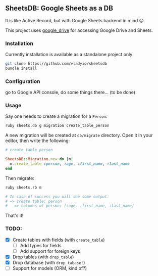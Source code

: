## SheetsDB: Google Sheets as a DB

It is like Active Record, but with Google Sheets backend in mind :wink:

This project uses [google_drive](https://github.com/gimite/google-drive-ruby) for accessing Google Drive and Sheets. 

### Installation

Currently installation is available as a standalone project only:

```bash
git clone https://github.com/vladyio/sheetsdb
bundle install
```

### Configuration

go to Google API console, do some things there...  (to be done)

### Usage

Say one needs to create a migration for a `Person`:

```bash
ruby sheets.db g migration create_table_person 
```

A new migration will be created at `db/migrate` directory. Open it in your editor, then write the following:

```ruby
# create table person

SheetsDB::Migration.new do |m|
  m.create_table :person, :age, :first_name, :last_name
end
```

Then migrate: 

```bash
ruby sheets.rb m

# In case of success you will see some output:
# => create table: person
#   => columns of person: [:age, :first_name, :last_name]
```

That's it!

### TODO:

- [x] Create tables with fields (with `create_table`)
  - [ ] Add types for fields
  - [ ] Add support for foreign keys
- [x] Drop tables (with `drop_table`)
- [x] Drop database (with `drop_tabase!`)
- [ ] Support for models (ORM, kind of?)
